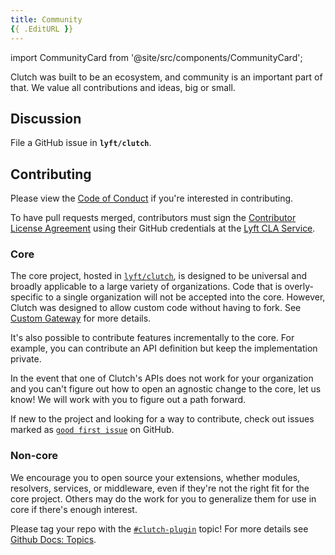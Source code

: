 ```yaml
---
title: Community
{{ .EditURL }}
---
```


import CommunityCard from '@site/src/components/CommunityCard';

Clutch was built to be an ecosystem, and community is an important part of that. We value all contributions and ideas, big or small.

## Discussion
<CommunityCard icon="github" to="https://github.com/lyft/clutch/issues">

File a GitHub issue in **`lyft/clutch`**.

</CommunityCard>

## Contributing

Please view the [Code of Conduct](https://github.com/lyft/clutch/blob/main/CODE_OF_CONDUCT.md) if you're interested in contributing.

To have pull requests merged, contributors must sign the [Contributor License Agreement](https://oss.lyft.com/cla/clas/1.0) using their GitHub credentials at the [Lyft CLA Service](https://oss.lyft.com/cla).

### Core

The core project, hosted in [`lyft/clutch`](https://github.com/lyft/clutch), is designed to be universal and broadly applicable to a large variety of organizations. Code that is overly-specific to a single organization will not be accepted into the core. However, Clutch was designed to allow custom code without having to fork. See [Custom Gateway](/docs/development/custom-gateway) for more details.

It's also possible to contribute features incrementally to the core. For example, you can contribute an API definition but keep the implementation private.

In the event that one of Clutch's APIs does not work for your organization and you can't figure out how to open an agnostic change to the core, let us know! We will work with you to figure out a path forward.

If new to the project and looking for a way to contribute, check out issues marked as [`good first issue`](https://github.com/lyft/clutch/issues?q=is%3Aissue+is%3Aopen+label%3A%22good+first+issue%22) on GitHub.

### Non-core

We encourage you to open source your extensions, whether modules, resolvers, services, or middleware, even if they're not the right fit for the core project. Others may do the work for you to generalize them for use in core if there's enough interest.

Please tag your repo with the [`#clutch-plugin`](https://github.com/topics/clutch-plugin) topic! For more details see [Github Docs: Topics](https://help.github.com/en/github/administering-a-repository/classifying-your-repository-with-topics).
